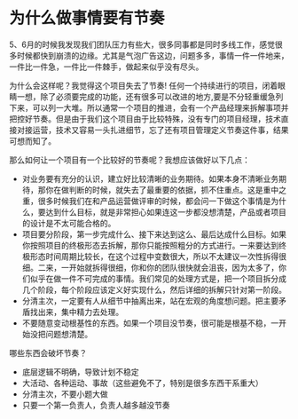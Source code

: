 为什么做事情要有节奏
================

5、6月的时候我发现我们团队压力有些大，很多同事都是同时多线工作，感觉很多时候都快到崩溃的边缘。尤其是气泡广告这边，问题多多，事情一件一件地来，一件比一件急，一件比一件棘手，做起来似乎没有尽头。

为什么会这样呢？我觉得这个项目失去了节奏! 任何一个持续进行的项目，闭着眼睛一想，除了必须要完成的功能，还有很多可以改进的地方,要是不分轻重缓急列下来，可以列一大堆。所以通常一个项目的推进，会有一个产品经理来拆解事项并把控好节奏。但是由于我们这个项目由于比较特殊，没有专门的项目经理，技术直接对接运营，技术又容易一头扎进细节，忘了还有项目管理定义节奏这件事，结果可想而知了。

那么如何让一个项目有一个比较好的节奏呢？我想应该做好以下几点：
* 对业务要有充分的认识，建立好比较清晰的业务期待。如果本身不清晰业务期待，那你在做判断的时候，就失去了最重要的依据，抓不住重点。这是重中之重，很多时候我们在和产品运营做评审的时候，都会问一下做这个事情是为什么，要达到什么目标，就是非常担心如果连这一步都没想清楚，产品或者项目的设计是不太可能合格的。
* 项目要分阶段，第一步完成什么、接下来达到这么、最后达成什么目标。如果你按照项目的终极形态去拆解，那你只能按照粗分的方式进行。一来要达到终极形态时间周期比较长，在这个过程中变数很大，所以不太建议一次性拆得很细。二来，一开始就拆得很细，你和你的团队很快就会沮丧，因为太多了，你们似乎在做一件不可完成的事情。我们常见的处理方式是，把一个项目拆分成几个阶段，每个阶段应该定义好实现什么，然后详细的拆解只针对第一阶段。
* 分清主次，一定要有人从细节中抽离出来，站在宏观的角度想问题。把主要矛盾找出来，集中精力去处理。
* 不要随意变动根基性的东西。如果一个项目没节奏，很可能是根基不稳，一开始没把问题想清楚。

哪些东西会破坏节奏？
* 底层逻辑不明确，导致计划不稳定
* 大活动、各种运动、事故（这些避免不了，特别是很多东西干系重大）
* 分清主次，不要小题大做
* 只要一个第一负责人，负责人越多越没节奏



